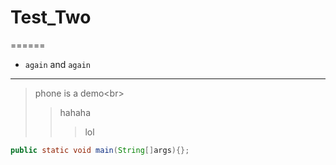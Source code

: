 # Test_Two
======
* `again` and `again`<br>
----------
>phone is a demo\<br>
>> hahaha
>>> lol
```java
public static void main(String[]args){};
